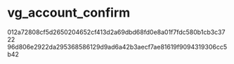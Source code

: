 # vg_account_confirm
012a72808cf5d2650204652cf413d2a69dbd68fd0e8a01f7fdc580b1cb3c3722
96d806e2922da295368586129d9ad6a42b3aecf7ae81619f9094319306cc5b42
